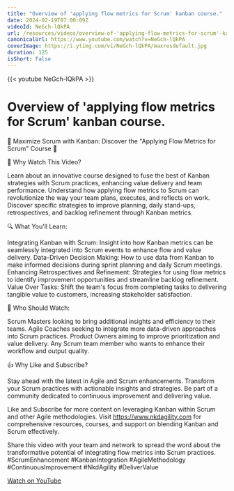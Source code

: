 ```yaml
---
title: "Overview of 'applying flow metrics for Scrum' kanban course."
date: 2024-02-19T07:00:09Z
videoId: NeGch-lQkPA
url: /resources/videos/overview-of-'applying-flow-metrics-for-scrum'-kanban-course-
canonicalUrl: https://www.youtube.com/watch?v=NeGch-lQkPA
coverImage: https://i.ytimg.com/vi/NeGch-lQkPA/maxresdefault.jpg
duration: 125
isShort: False
---
```


{{< youtube NeGch-lQkPA >}}

# Overview of 'applying flow metrics for Scrum' kanban course.

🚀 Maximize Scrum with Kanban: Discover the "Applying Flow Metrics for Scrum" Course 🚀

🎯 Why Watch This Video?

Learn about an innovative course designed to fuse the best of Kanban strategies with Scrum practices, enhancing value delivery and team performance.
Understand how applying flow metrics to Scrum can revolutionize the way your team plans, executes, and reflects on work.
Discover specific strategies to improve planning, daily stand-ups, retrospectives, and backlog refinement through Kanban metrics.

🔍 What You'll Learn:

Integrating Kanban with Scrum: Insight into how Kanban metrics can be seamlessly integrated into Scrum events to enhance flow and value delivery.
Data-Driven Decision Making: How to use data from Kanban to make informed decisions during sprint planning and daily Scrum meetings.
Enhancing Retrospectives and Refinement: Strategies for using flow metrics to identify improvement opportunities and streamline backlog refinement.
Value Over Tasks: Shift the team's focus from completing tasks to delivering tangible value to customers, increasing stakeholder satisfaction.

👥 Who Should Watch:

Scrum Masters looking to bring additional insights and efficiency to their teams.
Agile Coaches seeking to integrate more data-driven approaches into Scrum practices.
Product Owners aiming to improve prioritization and value delivery.
Any Scrum team member who wants to enhance their workflow and output quality.

👍 Why Like and Subscribe?

Stay ahead with the latest in Agile and Scrum enhancements.
Transform your Scrum practices with actionable insights and strategies.
Be part of a community dedicated to continuous improvement and delivering value.

Like and Subscribe for more content on leveraging Kanban within Scrum and other Agile methodologies. Visit https://www.nkdagility.com for comprehensive resources, courses, and support on blending Kanban and Scrum effectively.

Share this video with your team and network to spread the word about the transformative potential of integrating flow metrics into Scrum practices.
#ScrumEnhancement #KanbanIntegration #AgileMethodology #ContinuousImprovement #NkdAgility #DeliverValue

[Watch on YouTube](https://www.youtube.com/watch?v=NeGch-lQkPA)
